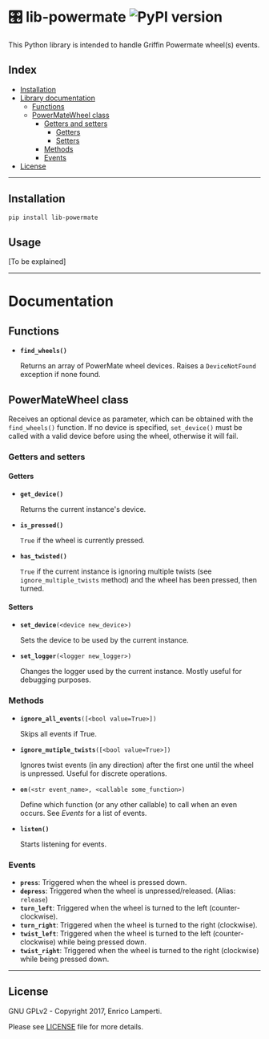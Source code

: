# :control_knobs: lib-powermate ![PyPI version](https://badge.fury.io/py/lib-powermate.svg)

This Python library is intended to handle Griffin Powermate wheel(s) events.

## Index

  * [Installation](#installation)
  * [Library documentation](#documentation)
    * [Functions](#functions)
    * [PowerMateWheel class](#powermatewheel-class)
      * [Getters and setters](#getters-and-setters)
        * [Getters](#getters)
        * [Setters](#setters)
      * [Methods](#methods)
      * [Events](#events)
  * [License](#license)
    
---

## Installation

```sh
pip install lib-powermate
```

## Usage
\[To be explained\]

---

# Documentation

## Functions
  * **`find_wheels()`**
    
    Returns an array of PowerMate wheel devices. Raises a `DeviceNotFound` exception if none found.

## PowerMateWheel class
Receives an optional device as parameter, which can be obtained with the `find_wheels()` function. If no device is specified, `set_device()` must be called with a valid device before using the wheel, otherwise it will fail.

### Getters and setters

#### Getters
  * **`get_device()`**
    
    Returns the current instance's device.
    
  * **`is_pressed()`**
    
    `True` if the wheel is currently pressed.
    
  * **`has_twisted()`**
    
    `True` if the current instance is ignoring multiple twists (see `ignore_multiple_twists` method) and the wheel has been pressed, then turned.

#### Setters
  * **`set_device`**`(<device new_device>)`
    
    Sets the device to be used by the current instance.

  * **`set_logger`**`(<logger new_logger>)`
    
    Changes the logger used by the current instance. Mostly useful for debugging purposes.


### Methods
  * **`ignore_all_events`**`([<bool value=True>])`
    
    Skips all events if True.
  
  * **`ignore_mutiple_twists`**`([<bool value=True>])`
    
    Ignores twist events (in any direction) after the first one until the wheel is unpressed. Useful for discrete operations.
    
  * **`on`**`(<str event_name>, <callable some_function>)`
    
    Define which function (or any other callable) to call when an even occurs. See *Events* for a list of events.
    
  * **`listen()`**
    
    Starts listening for events.

### Events
  * **`press`**: Triggered when the wheel is pressed down.
  * **`depress`**: Triggered when the wheel is unpressed/released. (Alias: `release`)
  * **`turn_left`**: Triggered when the wheel is turned to the left (counter-clockwise).
  * **`turn_right`**: Triggered when the wheel is turned to the right (clockwise).
  * **`twist_left`**: Triggered when the wheel is turned to the left (counter-clockwise) while being pressed down.
  * **`twist_right`**: Triggered when the wheel is turned to the right (clockwise) while being pressed down.

---

## License
GNU GPLv2 - Copyright 2017, Enrico Lamperti.

Please see [LICENSE](./LICENSE) file for more details.
